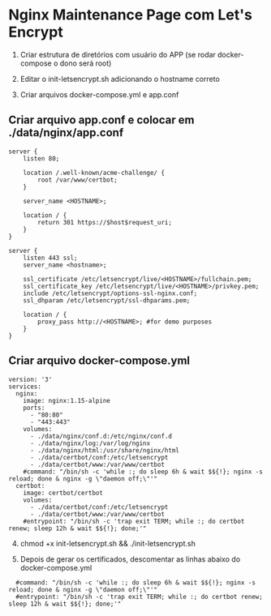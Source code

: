 # Nginx Maintenance Page com Let's Encrypt

1) Criar estrutura de diretórios com usuário do APP 
   (se rodar docker-compose o dono será root)

2) Editar o init-letsencrypt.sh adicionando o hostname correto

3) Criar arquivos docker-compose.yml e app.conf

## Criar arquivo app.conf e colocar em ./data/nginx/app.conf
```
server {
    listen 80;

    location /.well-known/acme-challenge/ {
        root /var/www/certbot;
    }

    server_name <HOSTNAME>;    

    location / {
        return 301 https://$host$request_uri;
    }
}

server {
    listen 443 ssl;
    server_name <hostname>;

    ssl_certificate /etc/letsencrypt/live/<HOSTNAME>/fullchain.pem;
    ssl_certificate_key /etc/letsencrypt/live/<HOSTNAME>/privkey.pem;
    include /etc/letsencrypt/options-ssl-nginx.conf;
    ssl_dhparam /etc/letsencrypt/ssl-dhparams.pem;

    location / {
        proxy_pass http://<HOSTNAME>; #for demo purposes
    }
}
```

## Criar arquivo docker-compose.yml
```
version: '3'
services:
  nginx:
    image: nginx:1.15-alpine
    ports:
      - "80:80"
      - "443:443"
    volumes:
      - ./data/nginx/conf.d:/etc/nginx/conf.d
      - ./data/nginx/log:/var/log/nginx
      - ./data/nginx/html:/usr/share/nginx/html
      - ./data/certbot/conf:/etc/letsencrypt
      - ./data/certbot/www:/var/www/certbot
    #command: "/bin/sh -c 'while :; do sleep 6h & wait $${!}; nginx -s reload; done & nginx -g \"daemon off;\"'"
  certbot:
    image: certbot/certbot
    volumes:
      - ./data/certbot/conf:/etc/letsencrypt
      - ./data/certbot/www:/var/www/certbot
    #entrypoint: "/bin/sh -c 'trap exit TERM; while :; do certbot renew; sleep 12h & wait $${!}; done;'"
```

4) chmod +x init-letsencrypt.sh && ./init-letsencrypt.sh

4) Depois de gerar os certificados, descomentar as linhas abaixo do docker-compose.yml
```
  #command: "/bin/sh -c 'while :; do sleep 6h & wait $${!}; nginx -s reload; done & nginx -g \"daemon off;\"'"
  #entrypoint: "/bin/sh -c 'trap exit TERM; while :; do certbot renew; sleep 12h & wait $${!}; done;'"
```




